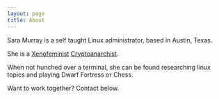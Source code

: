 ```yaml
---
layout: page
title: About
---
```

Sara Murray is a self taught Linux administrator, based in Austin, Texas.  

She is a [Xenofeminist](http://www.laboriacuboniks.net/) [Cryptoanarchist](http://groups.csail.mit.edu/mac/classes/6.805/articles/crypto/cypherpunks/may-crypto-manifesto.html).

When not hunched over a terminal, she can be found researching linux topics and playing Dwarf Fortress or Chess.

Want to work together? Contact below.
